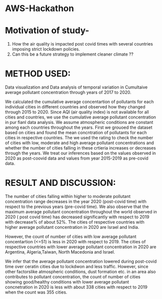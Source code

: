 # AWS-Hackathon
# Motivation of study- 
1. How the air quality is impacted post covid times with several countries imposing strict lockdown policies.
2. Can this be a future strategy to implement cleaner climate ??

# METHOD USED:  
Data visualization and Data analysis of temporal variation in Cumultaive average pollutant concentration through years of 2017 to 2020. 

We calculated the cumulative average concentartion of pollutants for each individual cities in different countries and observed how they changed through 2015 to 2020. Since AQI (air quality index) is not available for all cities and countries, we use the cumulative average pollutant concentration in pur fianl data analysis.
We assume atmospheric conditions are constant among each countries throughout the years. 
First we grouoed the dataset based on cities and found the mean concntration of pollutants for each cities in respective countries. The we used the rating to check the number of cities with low, moderate and high average pollutant concentrations and whether the number of cities falling in these crtieria increases or decreases through the years. 
We treat our inferences based on the values observed in 2020 as post-coovid data and values from year 2015-2019 as pre-covid data.

# RESULT AND DISCUSSION:

The number of cities falling within higher to moderate pollutant concentration range decreases in the year 2020 (post-covid time) with respect to the previous years (pre-covid time). 
We also observe that the maximum average pollutant concentration throughout the world observed in 2020 ( post covid time) has decreased significantly with respect to 2019 with decrease% of about 52%. The cities of respective countries with higher average pollutant concentration in 2020 are Israel and India. 

However, the count of number of cities with low average pollutant concentartion (<=51) is less in 2020 with respect to 2019. The cities of respective countries with lower average pollutant concentration in 2020 are Argentina, Algeria,Taiwan, North Macedonia and Israel.

We infer that the average pollutant concentration lowered during post-covid time over ceratin cities due to lockdwon and less traffic. However, since other factorslike atmospheric conditions, dust formation etc. in an area also contributes to pollutant concentration, the count of number of cities showing good/healthy conditions with lower average pollutant concnetration in 2020 is less with about 338 cities with respect to 2019 when the count was 355 cities.

